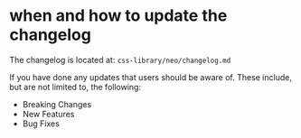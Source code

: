 # when and how to update the changelog

The changelog is located at: `css-library/neo/changelog.md`

If you have done any updates that users should be aware of. These include, but are not limited to, the following:

- Breaking Changes
- New Features
- Bug Fixes
